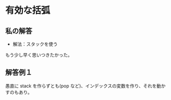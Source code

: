 # 有効な括弧

## 私の解答

- 解法：スタックを使う

もう少し早く思いつきたかった。

## 解答例１

愚直に stack を作らずとも(pop など)、インデックスの変数を作り、それを動かすのもあり。
